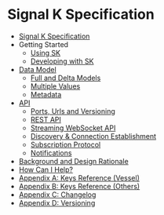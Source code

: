 # Signal K Specification

* [Signal K Specification](README.md)
* Getting Started
  * [Using SK](start_using.md)
  * [Developing with SK](start_developing.md)
* [Data Model]()
  * [Full and Delta Models](data_model.md)
  * [Multiple Values](data_model_multiple_values.md)
  * [Metadata](data_model_metadata.md)
* [API]()
  * [Ports, Urls and Versioning](urls_etc.md)
  * [REST API](rest_api.md)
  * [Streaming WebSocket API](streaming_api.md)
  * [Discovery & Connection Establishment](connection.md)
  * [Subscription Protocol](subscription_protocol.md)
  * [Notifications](notifications.md)
* [Background and Design Rationale](design_notes.md)
* [How Can I Help?](how_to_help.md)
* [Appendix A: Keys Reference (Vessel)](vesselsBranch.md)
* [Appendix B: Keys Reference (Others)](otherBranches.md)
* [Appendix C: Changelog](changelog.md)
* [Appendix D: Versioning](versioning.md)
